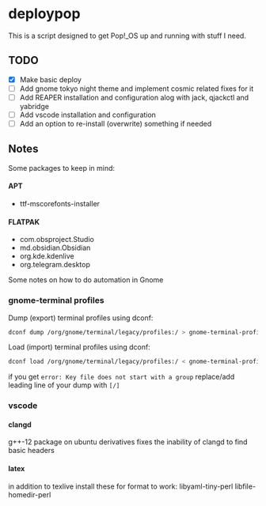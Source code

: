 # deploypop
This is a script designed to get Pop!_OS up and running with stuff I need.

## TODO
- [x] Make basic deploy
- [ ] Add gnome tokyo night theme and implement cosmic related fixes for it
- [ ] Add REAPER installation and configuration alog with jack, qjackctl and yabridge
- [ ] Add vscode installation and configuration
- [ ] Add an option to re-install (overwrite) something if needed

## Notes
Some packages to keep in mind:
#### APT
- ttf-mscorefonts-installer
#### FLATPAK
- com.obsproject.Studio
- md.obsidian.Obsidian
- org.kde.kdenlive
- org.telegram.desktop

Some notes on how to do automation in Gnome
### gnome-terminal profiles
Dump (export) terminal profiles using dconf:
```bash
dconf dump /org/gnome/terminal/legacy/profiles:/ > gnome-terminal-profiles.dconf
```
Load (import) terminal profiles using dconf:
```bash
dconf load /org/gnome/terminal/legacy/profiles:/ < gnome-terminal-profiles.dconf
```
if you get `error: Key file does not start with a group` replace/add leading line of your dump with `[/]`

### vscode
#### clangd
g++-12 package on ubuntu derivatives fixes the inability of clangd to find basic headers
#### latex
in addition to texlive install these for format to work:
libyaml-tiny-perl
libfile-homedir-perl
